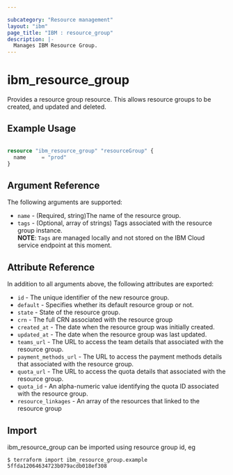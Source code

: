 ```yaml
---

subcategory: "Resource management"
layout: "ibm"
page_title: "IBM : resource_group"
description: |-
  Manages IBM Resource Group.
---
```


# ibm\_resource_group

Provides a resource group resource. This allows resource groups to be created, and updated and deleted.

## Example Usage

```terraform

resource "ibm_resource_group" "resourceGroup" {
  name     = "prod"
}

```

## Argument Reference

The following arguments are supported:

* `name` - (Required, string)The name of the resource group.
* `tags` - (Optional, array of strings) Tags associated with the resource group instance.  
  **NOTE**: `Tags` are managed locally and not stored on the IBM Cloud service endpoint at this moment.

## Attribute Reference

In addition to all arguments above, the following attributes are exported:

* `id` - The unique identifier of the new resource group.
* `default` - Specifies whether its default resource group or not.
* `state` - State of the resource group.
* `crn` - The full CRN associated with the resource group
* `created_at` - The date when the resource group was initially created.
* `updated_at` - The date when the resource group was last updated.
* `teams_url` -  The URL to access the team details that associated with the resource group.
* `payment_methods_url` - The URL to access the payment methods details that associated with the resource group.
* `quota_url` -  The URL to access the quota details that associated with the resource group.
* `quota_id` - An alpha-numeric value identifying the quota ID associated with the resource group.
* `resource_linkages` - An array of the resources that linked to the resource group


## Import

ibm_resource_group can be imported using resource group id, eg

```
$ terraform import ibm_resource_group.example 5ffda12064634723b079acdb018ef308
```